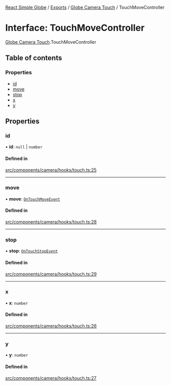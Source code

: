 [React Simple Globe](../README.md) / [Exports](../modules.md) / [Globe Camera Touch](../modules/Globe_Camera_Touch.md) / TouchMoveController

# Interface: TouchMoveController

[Globe Camera Touch](../modules/Globe_Camera_Touch.md).TouchMoveController

## Table of contents

### Properties

- [id](Globe_Camera_Touch.TouchMoveController.md#id)
- [move](Globe_Camera_Touch.TouchMoveController.md#move)
- [stop](Globe_Camera_Touch.TouchMoveController.md#stop)
- [x](Globe_Camera_Touch.TouchMoveController.md#x)
- [y](Globe_Camera_Touch.TouchMoveController.md#y)

## Properties

### id

• **id**: ``null`` \| `number`

#### Defined in

[src/components/camera/hooks/touch.ts:25](https://github.com/Gaushao/d3-react-globe/blob/d269768/src/components/camera/hooks/touch.ts#L25)

___

### move

• **move**: [`OnTouchMoveEvent`](Globe_Camera_Touch.OnTouchMoveEvent.md)

#### Defined in

[src/components/camera/hooks/touch.ts:28](https://github.com/Gaushao/d3-react-globe/blob/d269768/src/components/camera/hooks/touch.ts#L28)

___

### stop

• **stop**: [`OnTouchStopEvent`](Globe_Camera_Touch.OnTouchStopEvent.md)

#### Defined in

[src/components/camera/hooks/touch.ts:29](https://github.com/Gaushao/d3-react-globe/blob/d269768/src/components/camera/hooks/touch.ts#L29)

___

### x

• **x**: `number`

#### Defined in

[src/components/camera/hooks/touch.ts:26](https://github.com/Gaushao/d3-react-globe/blob/d269768/src/components/camera/hooks/touch.ts#L26)

___

### y

• **y**: `number`

#### Defined in

[src/components/camera/hooks/touch.ts:27](https://github.com/Gaushao/d3-react-globe/blob/d269768/src/components/camera/hooks/touch.ts#L27)
